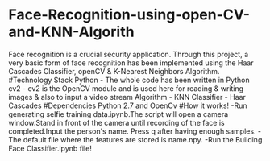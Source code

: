 # Face-Recognition-using-open-CV-and-KNN-Algorith
Face recognition is a crucial security application. Through this project, a very basic form of face recognition has been implemented using the Haar Cascades Classifier, openCV &amp; K-Nearest Neighbors Algorithm.
#Technology Stack
Python - The whole code has been written in Python cv2 - cv2 is the OpenCV module and is used here for reading & writing images & also to input a video stream Algorithm - KNN Classifier - Haar Cascades
#Dependencies
Python 2.7 and OpenCv
#How it works!
-Run generating selfie training data.ipynb.The script will open a camera window.Stand in front of the camera until recording of the face is completed.Input the person's name. Press q after having enough samples.
-The default file where the features are stored is name.npy.
-Run the Building Face Classifier.ipynb file!
